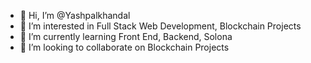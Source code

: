 - 👋 Hi, I’m @Yashpalkhandal
- 👀 I’m interested in Full Stack Web Development, Blockchain Projects
- 🌱 I’m currently learning Front End, Backend, Solona
- 💞️ I’m looking to collaborate on Blockchain Projects


<!---
Yashpalkhandal/Yashpalkhandal is a ✨ special ✨ repository because its `README.md` (this file) appears on your GitHub profile.
You can click the Preview link to take a look at your changes.
--->
